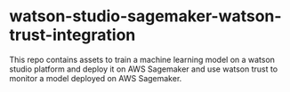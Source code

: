 # watson-studio-sagemaker-watson-trust-integration
This repo contains assets to train a machine learning model on a watson studio platform and deploy it on AWS Sagemaker and use watson trust to monitor a model deployed on AWS Sagemaker.
